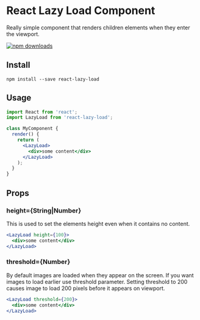 React Lazy Load Component
=========================

Really simple component that renders children elements when they enter the viewport.

[![npm downloads](https://img.shields.io/npm/dm/react-lazy-load.svg?style=flat-square)](https://www.npmjs.com/package/react-lazy-load)

## Install

```
npm install --save react-lazy-load
```

## Usage

```jsx
import React from 'react';
import LazyLoad from 'react-lazy-load';

class MyComponent {
  render() {
    return (
      <LazyLoad>
        <div>some content</div>
      </LazyLoad>
    );
  }
}
```

## Props

### height={String|Number}

This is used to set the elements height even when it contains no content.

```jsx
<LazyLoad height={100}>
  <div>some content</div>
</LazyLoad>
```

### threshold={Number}

By default images are loaded when they appear on the screen. If you want images to load earlier use threshold parameter. Setting threshold to 200 causes image to load 200 pixels before it appears on viewport.

```jsx
<LazyLoad threshold={200}>
  <div>some content</div>
</LazyLoad>
```